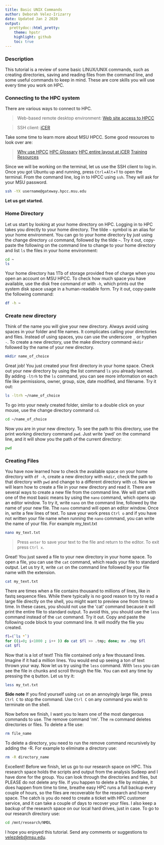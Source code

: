 ```yaml
---
title: Basic UNIX Commands
author: Deborah Velez-Irizarry
date: Updated Jan 2 2020
output:
  prettydoc::html_pretty:
    theme: hpstr
    highlight: github
    toc: true
---
```



### Description

This tutorial is a review of some basic LINUX/UNIX commands, such as creating directories, saving and reading files from the command line, and some useful commands to keep in mind. These are core skills you will use every time you work on HPC.


### Connecting to the HPC system

There are various ways to connect to HPC.

> Web-based remote desktop environment: [Web site access to HPCC](https://wiki.hpcc.msu.edu/display/ITH/Web+Site+Access+to+HPCC)

> SSH client: [iCER](https://wiki.hpcc.msu.edu/display/ITH/Connect+to+HPC+System)

Take some time to learn more about MSU HPCC. Some good resources to look over are:

> [Why use HPCC](https://wiki.hpcc.msu.edu/display/ITH/Why+Use+HPCC)
> [HPC Glossary](https://wiki.hpcc.msu.edu/display/ITH/HPC+Glossary)
> [HPC entire layout at iCER](https://wiki.hpcc.msu.edu/display/ITH/HPC%27s+entire+layout+at+iCER)
> [Training Resources](https://icer.msu.edu/education-events/training-resources)


Since we will be working on the terminal, let us use the SSH client to log in. Once you got Ubuntu up and running, press `Ctrl`+`Alt`+`T` to open the terminal. From the command line, log in to HPCC using `ssh`. They will ask for your MSU password.


```bash
ssh -YX username@gateway.hpcc.msu.edu
```

**Let us get started.**


### Home Directory

Let us start by looking at your home directory on HPC. Logging in to HPC takes you directly to your home directory. The tilde `~` symbol is an alias for your home environment. You can go to your home directory by just using the change directory `cd` command, followed by the tilde `~`. Try it out, copy-paste the following on the command line to change to your home directory and list `ls` the files in your home environment:


```bash
cd ~
ls
```

Your home directory has 1Tb of storage provided free of charge when you open an account on MSU HPCC. To check how much space you have available, use the disk free command `df` with `-h`, which prints out the system disk space usage in a human-readable form. Try it out, copy-paste the following command:


```bash
df -h ~
```


### Create new directory


Think of the name you will give your new directory. Always avoid using spaces in your folder and file names. It complicates calling your directories and files. Instead of using spaces, you can use the underscore `_` or hyphen `-`. To create a new directory, use the make directory command `mkdir` followed by the name of your new directory.


```bash
mkdir name_of_choice
```

Great job! You just created your first directory in your home space. Check out your new directory by using the list command `ls` you already learned. By adding `-ltrh` to the `ls` command, you can see more information on each file like permissions, owner, group, size, date modified, and filename. Try it out:


```bash
ls -ltrh ~/name_of_choice
```

To go into your newly created folder, similar to a double click on your mouse, use the change directory command `cd`.


```bash
cd ~/name_of_choice
```

Now you are in your new directory. To see the path to this directory, use the print working directory command `pwd`. Just write 'pwd' on the command line, and it will show you the path of the current directory:


```bash
pwd
```


### Creating Files

You have now learned how to check the available space on your home directory with `df -h`, create a new directory with `mkdir`, check the path to that directory with `pwd` and change to a different directory with `cd`. Now we will learn how to create a file in your new directory and read it. There are several ways to create a new file from the command line. We will start with one of the most basic means by using the `nano` command, which opens up an editor window. To try it, write `nano` on the command line, followed by the name of your new file. The `nano` command will open an editor window. Once in, write a few lines of text. To save your work press `Ctrl o` and if you have not written your file name when running the `nano` command, you can write the name of your file. For example my_text.txt

```bash
nano my_text.txt
```

> Press `enter` to save your text to the file and return to the editor. To exit press `Ctrl x`.

Great! You just saved a file to your new directory in your home space. To open a file, you can use the `cat` command, which reads your file to standard output. Let us try it, write `cat` on the command line followed by your file name with the extension.

```bash
cat my_text.txt
```

There are times when a file contains thousand to millions of lines, like in fastq sequence files. While there typically is no good reason to try to read a large file directly on the shell, you might want to preview one from time to time. In these cases, you should not use the 'cat' command because it will print the entire file to standard output. To avoid this, you should use the `less` command instead of the `cat` command. Try it out. Copy and paste the following code block to your command line. It will modify the file you created.


```bash
fl=(`ls *`)
for ((i=0; i<1000 ; i++ )) do cat $fl >> .tmp; done; mv .tmp $fl
cat $fl
```

Now that is a lot of text! This file contained only a few thousand lines. Imagine if it had a million lines. You would end up seeing a ton of text thrown your way. Now let us try using the `less` command. With `less` you can see the file in chunks and scroll through the file. You can exit any time by pressing the q button. Let us try it:


```bash
less my_txt.txt
```

**Side note** If you find yourself using `cat` on an annoyingly large file, press `Ctrl C` to stop the command. Use `Ctrl C` on any command you wish to terminate on the shell.


Now before we finish, I want you to learn one of the most dangerous commands to use. The remove command 'rm'. The `rm` command deletes directories or files. To delete a file use:


```bash
rm file_name
```

To delete a directory, you need to run the remove command recursively by adding the -R. For example to eliminate a directory use:


```bash
rm -R directory_name
```

Excellent! Before we finish, let us go to our research space on HPC. This research space holds the scripts and output from the analysis Sudeep and I have done for the group. You can look through the directories and files, but PLEASE do not delete any file. If you happen to delete a file by mistake, it does happen from time to time, breathe easy HPC runs a full backup every couple of hours, so the files are recoverable for the research and home space. The catch is you do need to create a ticket with HPC customer service, and it can take a couple of days to recover your files. I also keep a backup of the research space on our local hard drives, just in case. To go to our research directory use:


```bash
cd /mnt/research/NMDL
```

I hope you enjoyed this tutorial. Send any comments or suggestions to velezdeb@msu.edu.




